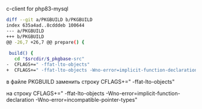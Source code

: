 c-client for php83-mysql

```sh
diff --git a/PKGBUILD b/PKGBUILD
index 635a4ad..8cdddeb 100644
--- a/PKGBUILD
+++ b/PKGBUILD
@@ -26,7 +26,7 @@ prepare() {
 
 build() {
   cd "$srcdir/$_pkgbase-src"
-  CFLAGS+=" -ffat-lto-objects"
+  CFLAGS+=" -ffat-lto-objects -Wno-error=implicit-function-declaration -Wno-error=incompatible-pointer-types"
```

в файле PKGBUILD заменить строку 
CFLAGS+=" -ffat-lto-objects"

на строку
CFLAGS+=" -ffat-lto-objects -Wno-error=implicit-function-declaration -Wno-error=incompatible-pointer-types"